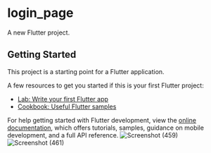 # login_page

A new Flutter project.

## Getting Started

This project is a starting point for a Flutter application.

A few resources to get you started if this is your first Flutter project:

- [Lab: Write your first Flutter app](https://docs.flutter.dev/get-started/codelab)
- [Cookbook: Useful Flutter samples](https://docs.flutter.dev/cookbook)

For help getting started with Flutter development, view the
[online documentation](https://docs.flutter.dev/), which offers tutorials,
samples, guidance on mobile development, and a full API reference.
![Screenshot (459)](https://github.com/Rakhptr5/Simple-Login-Page-Flutter/assets/80082749/adeda02b-fd6b-4a08-90b8-e8ef39e70c62)
![Screenshot (461)](https://github.com/Rakhptr5/Simple-Login-Page-Flutter/assets/80082749/a700c79a-2bbd-452c-85ce-944b0e3cea31)
